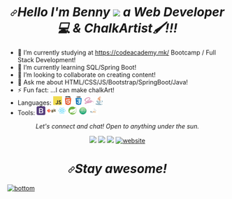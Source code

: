 

 
 <h1 align="center"><a id="user-content-stay-awesome" class="anchor" aria-hidden="true" href="#stay-awesome"><svg class="octicon octicon-link" viewBox="0 0 16 16" version="1.1" width="16" height="16" aria-hidden="true"><path fill-rule="evenodd" d="M7.775 3.275a.75.75 0 001.06 1.06l1.25-1.25a2 2 0 112.83 2.83l-2.5 2.5a2 2 0 01-2.83 0 .75.75 0 00-1.06 1.06 3.5 3.5 0 004.95 0l2.5-2.5a3.5 3.5 0 00-4.95-4.95l-1.25 1.25zm-4.69 9.64a2 2 0 010-2.83l2.5-2.5a2 2 0 012.83 0 .75.75 0 001.06-1.06 3.5 3.5 0 00-4.95 0l-2.5 2.5a3.5 3.5 0 004.95 4.95l1.25-1.25a.75.75 0 00-1.06-1.06l-1.25 1.25a2 2 0 01-2.83 0z"></path></svg></a><i>Hello I'm Benny <a target="_blank" rel="noopener noreferrer" href="https://raw.githubusercontent.com/MartinHeinz/MartinHeinz/master/wave.gif"><img src="https://raw.githubusercontent.com/MartinHeinz/MartinHeinz/master/wave.gif" width="30px" style="max-width:100%;"></a> a Web Developer💻 & ChalkArtist🖌️!!!</i></h1>



- 🔭 I’m currently studying at https://codeacademy.mk/ Bootcamp / Full Stack Development!
- 🌱 I’m currently learning SQL/Spring Boot!
- 👯 I’m looking to collaborate on creating content!
- 💬 Ask me about HTML/CSS/JS/Bootstrap/SpringBoot/Java!
- ⚡ Fun fact: ...I can make chalkArt!
- Languages:
 <code><img height="20" src="https://raw.githubusercontent.com/github/explore/80688e429a7d4ef2fca1e82350fe8e3517d3494d/topics/javascript/javascript.png"></code>
<code><img height="20" src="https://raw.githubusercontent.com/github/explore/80688e429a7d4ef2fca1e82350fe8e3517d3494d/topics/html/html.png"></code>
<code><img height="20" src="https://raw.githubusercontent.com/github/explore/80688e429a7d4ef2fca1e82350fe8e3517d3494d/topics/css/css.png"></code>
<code><img height="20" src="https://raw.githubusercontent.com/github/explore/80688e429a7d4ef2fca1e82350fe8e3517d3494d/topics/sass/sass.png"></code>
<code><img height="20" src="https://raw.githubusercontent.com/github/explore/80688e429a7d4ef2fca1e82350fe8e3517d3494d/topics/java/java.png"></code>
- Tools:
<code><img height="20" src="https://raw.githubusercontent.com/github/explore/80688e429a7d4ef2fca1e82350fe8e3517d3494d/topics/bootstrap/bootstrap.png"></code>
<code><img height="20" src="https://raw.githubusercontent.com/github/explore/80688e429a7d4ef2fca1e82350fe8e3517d3494d/topics/git/git.png"></code>
<code><img height="20" src="https://raw.githubusercontent.com/github/explore/80688e429a7d4ef2fca1e82350fe8e3517d3494d/topics/react/react.png"></code>
<code><img height="20" src="https://raw.githubusercontent.com/github/explore/80688e429a7d4ef2fca1e82350fe8e3517d3494d/topics/spring-boot/spring-boot.png"></code>
<code><img height="20" src="https://raw.githubusercontent.com/github/explore/80688e429a7d4ef2fca1e82350fe8e3517d3494d/topics/atom/atom.png"></code>
 <code><img height="20" src="https://raw.githubusercontent.com/github/explore/80688e429a7d4ef2fca1e82350fe8e3517d3494d/topics/mysql/mysql.png"></code>


 <div align="center">
 
 </div>
<p align="center">
  <i>Let's connect and chat! Open to anything under the sun.</i>
  </p>
  
  <p align="center">
    <a href="https://twitter.com/ByKeGer" alt="Twitter" rel="nofollow"><img src="https://raw.githubusercontent.com/jayehernandez/jayehernandez/3f5402efef9a0ae89211a6e04609558e862ca616/readme/twitter-fill.svg" style="max-width:100%;"></a>
    <a href="https://www.linkedin.com/in/benjamin-mustafa-41230a150/" alt="Linkedin" rel="nofollow"><img src="https://raw.githubusercontent.com/jayehernandez/jayehernandez/3f5402efef9a0ae89211a6e04609558e862ca616/readme/linkedin-fill.svg" style="max-width:100%;"></a>
    <a href="mailto:bennylavce@gmail.com" alt="Contact me"><img src="https://raw.githubusercontent.com/jayehernandez/jayehernandez/3f5402efef9a0ae89211a6e04609558e862ca616/readme/mail-fill.svg" style="max-width:100%;"></a>
    <a href="https://github.com/BenjaminMustafa/" rel="nofollow"><img src="https://camo.githubusercontent.com/68fdf3a4247ab60fc0fffc0b5e51d27d84d25e80315042a0983c348c81f14c55/68747470733a2f2f696d672e736869656c64732e696f2f7374617469632f76313f6c6162656c3d266c6162656c436f6c6f723d353035303530266d6573736167653d7765627369746526636f6c6f723d253233303037364436267374796c653d666c6174266c6f676f3d676f6f676c652d6368726f6d65266c6f676f436f6c6f723d253233303037364436" alt="website" data-canonical-src="https://img.shields.io/static/v1?label=&amp;labelColor=505050&amp;message=website&amp;color=%230076D6&amp;style=flat&amp;logo=google-chrome&amp;logoColor=%230076D6" style="max-width:100%;"></a>
  </p>
  
  <h1 align="center"><a id="user-content-stay-awesome" class="anchor" aria-hidden="true" href="#stay-awesome"><svg class="octicon octicon-link" viewBox="0 0 16 16" version="1.1" width="16" height="16" aria-hidden="true"><path fill-rule="evenodd" d="M7.775 3.275a.75.75 0 001.06 1.06l1.25-1.25a2 2 0 112.83 2.83l-2.5 2.5a2 2 0 01-2.83 0 .75.75 0 00-1.06 1.06 3.5 3.5 0 004.95 0l2.5-2.5a3.5 3.5 0 00-4.95-4.95l-1.25 1.25zm-4.69 9.64a2 2 0 010-2.83l2.5-2.5a2 2 0 012.83 0 .75.75 0 001.06-1.06 3.5 3.5 0 00-4.95 0l-2.5 2.5a3.5 3.5 0 004.95 4.95l1.25-1.25a.75.75 0 00-1.06-1.06l-1.25 1.25a2 2 0 01-2.83 0z"></path></svg></a><i>Stay awesome!</i></h1>
  
<p>
  <a target="_blank" rel="noopener noreferrer" href="https://raw.githubusercontent.com/jayehernandez/jayehernandez/dcd7447c179f5a1131590b6ccba2223e879ab655/readme/bottom.svg"><img src="https://raw.githubusercontent.com/jayehernandez/jayehernandez/dcd7447c179f5a1131590b6ccba2223e879ab655/readme/bottom.svg" alt="bottom" style="max-width:100%;"></a>
  </p>

